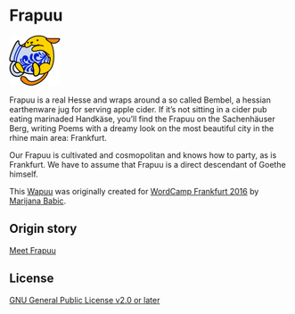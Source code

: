 # Frapuu

<img src="wapuu-frankfurt.svg" width="91" height="90" alt="Frapuu">

Frapuu is a real Hesse and wraps around a so called Bembel, a hessian earthenware jug for serving apple cider. If it’s not sitting in a cider pub eating marinaded Handkäse, you’ll find the Frapuu on the Sachenhäuser Berg, writing Poems with a dreamy look on the most beautiful city in the rhine main area: Frankfurt.

Our Frapuu is cultivated and cosmopolitan and knows how to party, as is Frankfurt. We have to assume that Frapuu is a direct descendant of Goethe himself.

This [Wapuu](http://jawordpressorg.github.io/wapuu/) was originally created for [WordCamp Frankfurt 2016](https://frankfurt.wordcamp.org/2016/) by [Marijana Babic](https://www.studio-biro.de/).

## Origin story

[Meet Frapuu](https://frankfurt.wordcamp.org/2016/meet-frapuu/)

## License
[GNU General Public License v2.0 or later](https://spdx.org/licenses/GPL-2.0-or-later.html)
